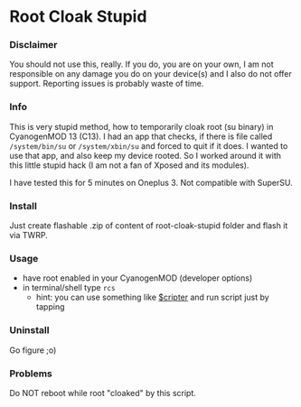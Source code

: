 # Root Cloak Stupid

### Disclaimer
You should not use this, really. If you do, you are on your own, I am not responsible on any damage you do on your device(s) and I also do not offer support. Reporting issues is probably waste of time.


### Info
This is very stupid method, how to temporarily cloak root (su binary) in CyanogenMOD 13 (C13). I had an app that checks, if there is file called `/system/bin/su` or `/system/xbin/su` and forced to quit if it does. I wanted to use that app, and also keep my device rooted. So I worked around it with this little stupid hack (I am not a fan of Xposed and its modules).

I have tested this for 5 minutes on Oneplus 3. Not compatible with SuperSU.

### Install
Just create flashable .zip of content of root-cloak-stupid folder and flash it via TWRP.

### Usage
  - have root enabled in your CyanogenMOD (developer options)
  - in terminal/shell type `rcs`
    - hint: you can use something like [$cripter](https://play.google.com/store/apps/details?id=sites.mjwhitta.scripter) and run script just by tapping

### Uninstall
Go figure ;o)

### Problems
Do NOT reboot while root "cloaked" by this script.